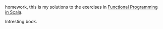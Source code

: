 homework, this is my solutions to the exercises in [Functional Programming in Scala](http://manning.com/bjarnason/).

Intresting book.
